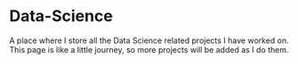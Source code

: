 # Data-Science

A place where I store all the Data Science related projects I have worked on. This page is like a little journey, so more projects will be added as I do them.
